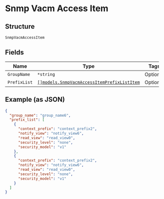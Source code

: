 
# Snmp Vacm Access Item

## Structure

`SnmpVacmAccessItem`

## Fields

| Name | Type | Tags | Description |
|  --- | --- | --- | --- |
| `GroupName` | `*string` | Optional | - |
| `PrefixList` | [`[]models.SnmpVacmAccessItemPrefixListItem`](../../doc/models/snmp-vacm-access-item-prefix-list-item.md) | Optional | - |

## Example (as JSON)

```json
{
  "group_name": "group_name6",
  "prefix_list": [
    {
      "context_prefix": "context_prefix2",
      "notify_view": "notify_view6",
      "read_view": "read_view0",
      "security_level": "none",
      "security_model": "v1"
    },
    {
      "context_prefix": "context_prefix2",
      "notify_view": "notify_view6",
      "read_view": "read_view0",
      "security_level": "none",
      "security_model": "v1"
    }
  ]
}
```


